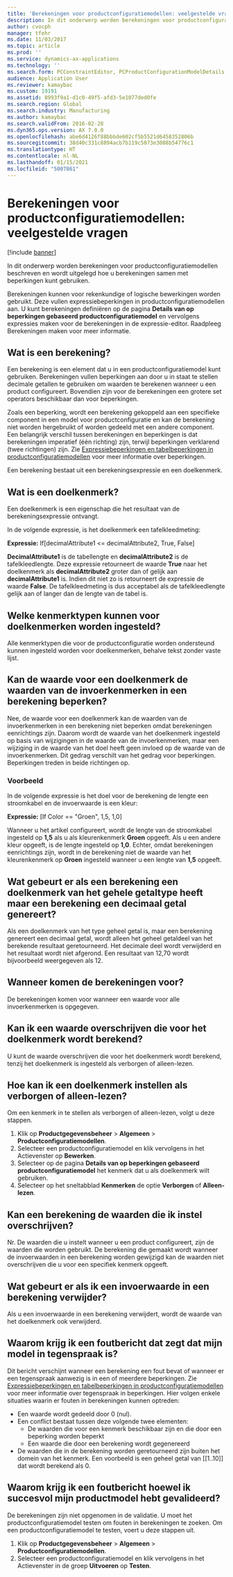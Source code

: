 ```yaml
---
title: 'Berekeningen voor productconfiguratiemodellen: veelgestelde vragen'
description: In dit onderwerp worden berekeningen voor productconfiguratiemodellen beschreven en wordt uitgelegd hoe u berekeningen samen met beperkingen kunt gebruiken.
author: cvocph
manager: tfehr
ms.date: 11/03/2017
ms.topic: article
ms.prod: ''
ms.service: dynamics-ax-applications
ms.technology: ''
ms.search.form: PCConstraintEditor, PCProductConfigurationModelDetails, PCRuntimeConfigurator
audience: Application User
ms.reviewer: kamaybac
ms.custom: 19191
ms.assetid: 8993f9a1-d1c0-49f5-afd3-5e1077ded0fe
ms.search.region: Global
ms.search.industry: Manufacturing
ms.author: kamaybac
ms.search.validFrom: 2016-02-28
ms.dyn365.ops.version: AX 7.0.0
ms.openlocfilehash: abe6d4126f88bbbde602cf5b5521d6458352806b
ms.sourcegitcommit: 38d40c331c8894acb7b119c5073e3088b54776c1
ms.translationtype: HT
ms.contentlocale: nl-NL
ms.lasthandoff: 01/15/2021
ms.locfileid: "5007861"
---
```

# <a name="calculations-for-product-configuration-models-faq"></a>Berekeningen voor productconfiguratiemodellen: veelgestelde vragen

[!include [banner](../includes/banner.md)]

In dit onderwerp worden berekeningen voor productconfiguratiemodellen beschreven en wordt uitgelegd hoe u berekeningen samen met beperkingen kunt gebruiken.

Berekeningen kunnen voor rekenkundige of logische bewerkingen worden gebruikt. Deze vullen expressiebeperkingen in productconfiguratiemodellen aan. U kunt berekeningen definiëren op de pagina **Details van op beperkingen gebaseerd productconfiguratiemodel** en vervolgens expressies maken voor de berekeningen in de expressie-editor. Raadpleeg Berekeningen maken voor meer informatie.

## <a name="what-is-a-calculation"></a>Wat is een berekening?
Een berekening is een element dat u in een productconfiguratiemodel kunt gebruiken. Berekeningen vullen beperkingen aan door u in staat te stellen decimale getallen te gebruiken om waarden te berekenen wanneer u een product configureert. Bovendien zijn voor de berekeningen een grotere set operators beschikbaar dan voor beperkingen.  

Zoals een beperking, wordt een berekening gekoppeld aan een specifieke component in een model voor productconfiguratie en kan de berekening niet worden hergebruikt of worden gedeeld met een andere component. Een belangrijk verschil tussen berekeningen en beperkingen is dat berekeningen imperatief (één richting) zijn, terwijl beperkingen verklarend (twee richtingen) zijn. Zie [Expressiebeperkingen en tabelbeperkingen in productconfiguratiemodellen](expression-constraints-table-constraints-product-configuration-models.md) voor meer informatie over beperkingen.  

Een berekening bestaat uit een berekeningsexpressie en een doelkenmerk.

## <a name="what-is-a-target-attribute"></a>Wat is een doelkenmerk?
Een doelkenmerk is een eigenschap die het resultaat van de berekeningsexpressie ontvangt.  

In de volgende expressie, is het doelkenmerk een tafelkleedmeting:  

**Expressie:** If\[decimalAttribute1 &lt;= decimalAttribute2, True, False\]  

**DecimalAttribute1** is de tabellengte en **decimalAttribute2** is de tafelkleedlengte. Deze expressie retourneert de waarde **True** naar het doelkenmerk als **decimalAttribute2** groter dan of gelijk aan **decimalAttribute1** is. Indien dit niet zo is retourneert de expressie de waarde **False**. De tafelkleedmeting is dus acceptabel als de tafelkleedlengte gelijk aan of langer dan de lengte van de tabel is.

## <a name="what-attribute-types-can-be-set-to-target-attributes"></a>Welke kenmerktypen kunnen voor doelkenmerken worden ingesteld?
Alle kenmerktypen die voor de productconfiguratie worden ondersteund kunnen ingesteld worden voor doelkenmerken, behalve tekst zonder vaste lijst.

## <a name="can-the-value-of-a-target-attribute-restrict-the-values-of-the-input-attributes-in-a-calculation"></a>Kan de waarde voor een doelkenmerk de waarden van de invoerkenmerken in een berekening beperken?
Nee, de waarde voor een doelkenmerk kan de waarden van de invoerkenmerken in een berekening niet beperken omdat berekeningen eenrichtings zijn. Daarom wordt de waarde van het doelkenmerk ingesteld op basis van wijzigingen in de waarde van de invoerkenmerken, maar een wijziging in de waarde van het doel heeft geen invloed op de waarde van de invoerkenmerken. Dit gedrag verschilt van het gedrag voor beperkingen. Beperkingen treden in beide richtingen op.

### <a name="example"></a>Voorbeeld

In de volgende expressie is het doel voor de berekening de lengte een stroomkabel en de invoerwaarde is een kleur:  

**Expressie:** \[If Color == "Groen", 1,5, 1,0\]  

Wanneer u het artikel configureert, wordt de lengte van de stroomkabel ingesteld op **1,5** als u als kleurenkenmerk **Groen** opgeeft. Als u een andere kleur opgeeft, is de lengte ingesteld op **1,0**. Echter, omdat berekeningen eenrichtings zijn, wordt in de berekening niet de waarde van het kleurenkenmerk op **Groen** ingesteld wanneer u een lengte van **1,5** opgeeft.

## <a name="what-happens-if-a-calculation-has-a-target-attribute-of-the-integer-type-but-a-calculation-generates-a-decimal-number"></a>Wat gebeurt er als een berekening een doelkenmerk van het gehele getaltype heeft maar een berekening een decimaal getal genereert?
Als een doelkenmerk van het type geheel getal is, maar een berekening genereert een decimaal getal, wordt alleen het geheel getaldeel van het berekende resultaat geretourneerd. Het decimale deel wordt verwijderd en het resultaat wordt niet afgerond. Een resultaat van 12,70 wordt bijvoorbeeld weergegeven als 12.

## <a name="when-do-calculations-occur"></a>Wanneer komen de berekeningen voor?
De berekeningen komen voor wanneer een waarde voor alle invoerkenmerken is opgegeven.

## <a name="can-i-overwrite-the-value-that-is-calculated-for-the-target-attribute"></a>Kan ik een waarde overschrijven die voor het doelkenmerk wordt berekend?
U kunt de waarde overschrijven die voor het doelkenmerk wordt berekend, tenzij het doelkenmerk is ingesteld als verborgen of alleen-lezen.

## <a name="how-do-i-set-a-target-attribute-as-hidden-or-read-only"></a>Hoe kan ik een doelkenmerk instellen als verborgen of alleen-lezen?
Om een kenmerk in te stellen als verborgen of alleen-lezen, volgt u deze stappen.

1.  Klik op **Productgegevensbeheer** &gt; **Algemeen** &gt; **Productconfiguratiemodellen**.
2.  Selecteer een productconfiguratiemodel en klik vervolgens in het Actievenster op **Bewerken**.
3.  Selecteer op de pagina **Details van op beperkingen gebaseerd productconfiguratiemodel** het kenmerk dat u als doelkenmerk wilt gebruiken.
4.  Selecteer op het sneltabblad **Kenmerken** de optie **Verborgen** of **Alleen-lezen**.

## <a name="can-a-calculation-overwrite-the-values-that-i-set"></a>Kan een berekening de waarden die ik instel overschrijven?
Nr. De waarden die u instelt wanneer u een product configureert, zijn de waarden die worden gebruikt. De berekening die gemaakt wordt wanneer de invoerwaarden in een berekening worden gewijzigd kan de waarden niet overschrijven die u voor een specifiek kenmerk opgeeft.

## <a name="what-happens-if-i-remove-an-input-value-in-a-calculation"></a>Wat gebeurt er als ik een invoerwaarde in een berekening verwijder?
Als u een invoerwaarde in een berekening verwijdert, wordt de waarde van het doelkenmerk ook verwijderd.

## <a name="why-do-i-receive-an-error-message-that-says-that-my-model-is-in-contradiction"></a>Waarom krijg ik een foutbericht dat zegt dat mijn model in tegenspraak is?
Dit bericht verschijnt wanneer een berekening een fout bevat of wanneer er een tegenspraak aanwezig is in een of meerdere beperkingen. Zie [Expressiebeperkingen en tabelbeperkingen in productconfiguratiemodellen](expression-constraints-table-constraints-product-configuration-models.md) voor meer informatie over tegenspraak in beperkingen. Hier volgen enkele situaties waarin er fouten in berekeningen kunnen optreden:

-   Een waarde wordt gedeeld door 0 (nul).
-   Een conflict bestaat tussen deze volgende twee elementen:
    -   De waarden die voor een kenmerk beschikbaar zijn en die door een beperking worden beperkt
    -   Een waarde die door een berekening wordt gegenereerd
-   De waarden die in de berekening worden geretourneerd zijn buiten het domein van het kenmerk. Een voorbeeld is een geheel getal van \[[1..10]\] dat wordt berekend als 0.

## <a name="why-do-i-receive-an-error-message-even-though-i-successfully-validated-my-product-model"></a>Waarom krijg ik een foutbericht hoewel ik succesvol mijn productmodel hebt gevalideerd?
De berekeningen zijn niet opgenomen in de validatie. U moet het productconfiguratiemodel testen om fouten in berekeningen te zoeken. Om een productconfiguratiemodel te testen, voert u deze stappen uit.

1.  Klik op **Productgegevensbeheer** &gt; **Algemeen** &gt; **Productconfiguratiemodellen**.
2.  Selecteer een productconfiguratiemodel en klik vervolgens in het Actievenster in de groep **Uitvoeren** op **Testen**.




